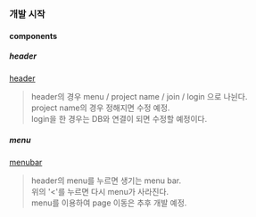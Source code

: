 ### 개발 시작
#### components
##### header
[header](https://lab.ssafy.com/s05-webmobile3-sub2/S05P12A109/-/blob/TIL/personal/%ED%97%88%EC%95%A0%EB%A6%AC/header.JPG)  
> header의 경우 menu / project name / join / login 으로 나뉜다.  
> project name의 경우 정해지면 수정 예정.  
> login을 한 경우는 DB와 연결이 되면 수정할 예정이다.  

##### menu
[menubar](https://lab.ssafy.com/s05-webmobile3-sub2/S05P12A109/-/blob/TIL/personal/%ED%97%88%EC%95%A0%EB%A6%AC/menubar.JPG)  
> header의 menu를 누르면 생기는 menu bar.  
> 위의 '<'를 누르면 다시 menu가 사라진다.  
> menu를 이용하여 page 이동은 추후 개발 예정.  
